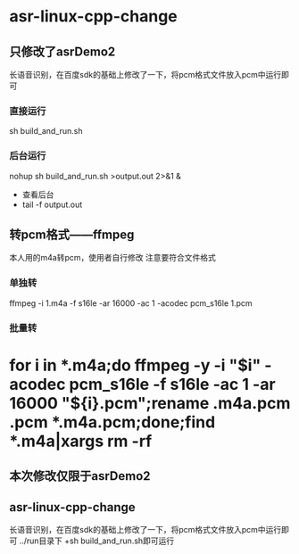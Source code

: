 # asr-linux-cpp-change
## 只修改了asrDemo2
长语音识别，在百度sdk的基础上修改了一下，将pcm格式文件放入pcm中运行即可
### 直接运行
sh build_and_run.sh
### 后台运行
nohup sh build_and_run.sh >output.out 2>&1 &
+ 查看后台
+ tail -f output.out

## 转pcm格式——ffmpeg
本人用的m4a转pcm，使用者自行修改
注意要符合文件格式
### 单独转
ffmpeg -i 1.m4a -f s16le -ar 16000 -ac 1 -acodec pcm_s16le 1.pcm
### 批量转
for i in *.m4a;do ffmpeg -y -i "$i" -acodec pcm_s16le  -f s16le  -ac 1 -ar 16000  "${i}.pcm";rename .m4a.pcm .pcm  *.m4a.pcm;done;find *.m4a|xargs rm -rf 
=======
## 本次修改仅限于asrDemo2

## asr-linux-cpp-change
长语音识别，在百度sdk的基础上修改了一下，将pcm格式文件放入pcm中运行即可
../run目录下
+sh build_and_run.sh即可运行
